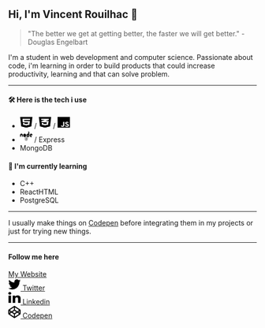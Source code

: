 <!--[![Vincent's Header](https://github.com/Vincent-Projects/Vincent-Projects/blob/main/assets/<BANNER.PNG>)](wwww.vincentrouilhac.com)
// TODO : make a banner with PS
-->

## Hi, I'm Vincent Rouilhac :slightly_smiling_face:

> "The better we get at getting better, the faster we will get better." - Douglas Engelbart

I'm a student in web development and computer science. Passionate about code, i'm learning in order to build products that could increase productivity, learning and that can solve problem.

---

#### :hammer_and_wrench: Here is the tech i use

-   <img class=".text-blue" src="https://github.com/Vincent-Projects/Vincent-Projects/blob/main/assets/icons/html5-brands.svg" width="25" height="25"> / <img src="https://github.com/Vincent-Projects/Vincent-Projects/blob/main/assets/icons/css3-alt-brands.svg" width="25" height="25"> / <img src="https://github.com/Vincent-Projects/Vincent-Projects/blob/main/assets/icons/js-brands.svg" width="25" height="25">
-   <img src="https://github.com/Vincent-Projects/Vincent-Projects/blob/main/assets/icons/node-brands.svg" width="25" height="25"> / Express
-   MongoDB

#### :brain: I'm currently learning

-   C++
-   ReactHTML
-   PostgreSQL

---

I usually make things on [Codepen](https://codepen.io/crysyrood) before integrating them in my projects or just for trying new things.

---

#### Follow me here

<a href="www.vincentrouilhac.com">My Website</a>\
<a href="https://twitter.com/home">
<img src="https://github.com/Vincent-Projects/Vincent-Projects/blob/main/assets/icons/twitter-brands.svg" width="25" height="25"> Twitter
</a>\
<a href="https://www.linkedin.com/in/vincent-rouilhac-380b501b9/">
<img src="https://github.com/Vincent-Projects/Vincent-Projects/blob/main/assets/icons/linkedin-in-brands.svg" width="25" height="25"> Linkedin
</a>\
<a href="https://codepen.io/crysyrood">
<img src="https://github.com/Vincent-Projects/Vincent-Projects/blob/main/assets/icons/codepen-brands.svg" width="25" height="25"> Codepen
</a>

<!--
**Vincent-Projects/Vincent-Projects** is a ✨ _special_ ✨ repository because its `README.md` (this file) appears on your GitHub profile.

Here are some ideas to get you started:

- 🔭 I’m currently working on ...
- 🌱 I’m currently learning ...
- 👯 I’m looking to collaborate on ...
- 🤔 I’m looking for help with ...
- 💬 Ask me about ...
- 📫 How to reach me: ...
- 😄 Pronouns: ...
- ⚡ Fun fact: ...
-->
